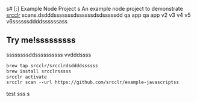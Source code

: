 s# [:] Example Node Project
s
An example node project to demonstrate [srcclr](https://www.srcclr.com) scans.dsdddsssssssdssssssdsdsssssdd qa app qa app v2 v3 v4 v5 v6ssssssddddssssssass

## Try me!sssssssss
ssssssssddssssssssss
vvdddssss
```ss
brew tap srcclr/srcclrdsddddssssss
brew install srcclrsssss
srcclr activate
srcclr scan --url https://github.com/srcclr/example-javascriptss
```
test
sss
s
